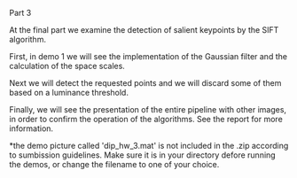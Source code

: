 Part 3

At the final part we examine the detection of salient keypoints by the SIFT algorithm. 

First, in demo 1 we will see the implementation of the Gaussian filter and the calculation of the space scales.

Next we will detect the requested points and we will discard some of them based on a luminance threshold.

Finally, we will see the presentation of the entire pipeline with other images, in order to confirm the operation of the algorithms. See the report for more information. 

*the demo picture called 'dip_hw_3.mat' is not included in the .zip according to sumbission guidelines. Make sure it is in your directory defore running
the demos, or change the filename to one of your choice. 
